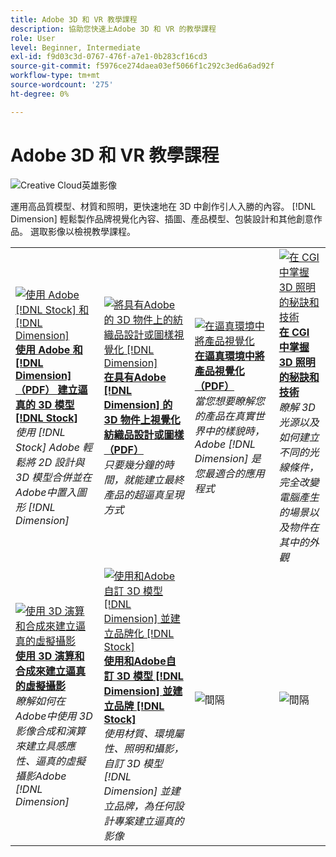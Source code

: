 ```yaml
---
title: Adobe 3D 和 VR 教學課程
description: 協助您快速上Adobe 3D 和 VR 的教學課程
role: User
level: Beginner, Intermediate
exl-id: f9d03c3d-0767-476f-a7e1-0b283cf16cd3
source-git-commit: f5976ce274daea03ef5066f1c292c3ed6a6ad92f
workflow-type: tm+mt
source-wordcount: '275'
ht-degree: 0%

---
```


# Adobe 3D 和 VR 教學課程

![Creative Cloud英雄影像](../assets/Dimenio.jpg)

運用高品質模型、材質和照明，更快速地在 3D 中創作引人入勝的內容。 [!DNL Dimension] 輕鬆製作品牌視覺化內容、插圖、產品模型、包裝設計和其他創意作品。 選取影像以檢視教學課程。

<table>
<tr>
 <td>
   <a href="assets/CreateRealistic3DMockupswithAdobeStockandDimension.pdf">
      <img alt="使用 Adobe [!DNL Stock] 和 [!DNL Dimension]" src="assets/CreateRealistic3DMockupswithAdobeStockandDimension.jpg" />
   </a>
    <div>
   <a href="assets/CreateRealistic3DMockupswithAdobeStockandDimension.pdf"><strong>使用 Adobe 和 [!DNL Dimension] （PDF） 建立逼真的 3D 模型 [!DNL Stock]</strong></a>
    </div>
    <em>使用 [!DNL Stock] Adobe 輕鬆將 2D 設計與 3D 模型合併並在Adobe中置入圖形 [!DNL Dimension]</em>
    <br>
  </td>
  <td>
   <a href="assets/VisualizeTextileDesignsorPatternson3DObjectswithAdobeDimension.pdf">
      <img alt="將具有Adobe的 3D 物件上的紡織品設計或圖樣視覺化 [!DNL Dimension]" src="assets/VisualizeTextileDesignsorPatternson3DObjectswithAdobeDimension.jpg" />
   </a>
    <div>
   <a href="assets/VisualizeTextileDesignsorPatternson3DObjectswithAdobeDimension.pdf"><strong>在具有Adobe [!DNL Dimension] 的 3D 物件上視覺化紡織品設計或圖樣 （PDF）</strong></a>
    </div>
    <em>只要幾分鐘的時間，就能建立最終產品的超逼真呈現方式</em>
    <br>
  </td>
  <td>
   <a href="../cce/assets/VisualizeyourProductinaRealisticEnvironment.pdf">
      <img alt="在逼真環境中將產品視覺化" src="assets/VisualizeyourProductinaRealisticEnvironment.jpg" />
   </a>
    <div>
   <a href="../cce/assets/VisualizeyourProductinaRealisticEnvironment.pdf"><strong>在逼真環境中將產品視覺化 （PDF）</strong></a>
    </div>
    <em>當您想要瞭解您的產品在真實世界中的樣貌時，Adobe [!DNL Dimension] 是您最適合的應用程式</em>
    <br>
  </td>
  <td>
   <a href="mastering3dlighting.md">
      <img alt="在 CGI 中掌握 3D 照明的秘訣和技術" src="assets/Mastering3dlighting_1.gif" />
   </a>
    <div>
   <a href="mastering3dlighting.md"><strong>在 CGI 中掌握 3D 照明的秘訣和技術</strong></a>
    </div>
    <em>瞭解 3D 光源以及如何建立不同的光線條件，完全改變電腦產生的場景以及物件在其中的外觀</em>
    <br>
  </td>
</tr>
<tr>
  <td>
   <a href="photorealistic.md">
      <img alt="使用 3D 演算和合成來建立逼真的虛擬攝影" src="assets/Photorealistic_TOC.png" />
   </a>
    <div>
   <a href="photorealistic.md"><strong>使用 3D 演算和合成來建立逼真的虛擬攝影</strong></a>
    </div>
    <em>瞭解如何在Adobe中使用 3D 影像合成和演算來建立具感應性、逼真的虛擬攝影Adobe [!DNL Dimension]</em>
    <br>
  </td>
  <td>
   <a href="3ddimensionstock.md">
      <img alt="使用和Adobe自訂 3D 模型 [!DNL Dimension] 並建立品牌化 [!DNL Stock]" src="assets/3ddimensionstock.jpg" />
   </a>
    <div>
   <a href="3ddimensionstock.md"><strong>使用和Adobe自訂 3D 模型 [!DNL Dimension] 並建立品牌 [!DNL Stock]</strong></a>
    </div>
    <em>使用材質、環境屬性、照明和攝影，自訂 3D 模型 [!DNL Dimension] 並建立品牌，為任何設計專案建立逼真的影像</em>
    <br>
  </td>
  <td>
    <img alt="間隔" src="../assets/Gray_thumbnail.png" />
    <div>
    <br>
  </td>
  <td>
    <img alt="間隔" src="../assets/Gray_thumbnail.png" />
    <div>
    <br>
  </td>
</tr>
</table>